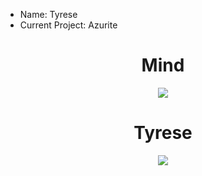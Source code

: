 - Name: Tyrese
- Current Project: Azurite

# <h1 align="center"> Mind </h1>

<p align="center">  
<img src="https://discord.c99.nl/widget/theme-5/916094817849729054.png">
</p>

# <h1 align="center"> Tyrese </h1>

<p align="center">  
<img src="https://discord.c99.nl/widget/theme-5/901182032774844467.png">
</p>
